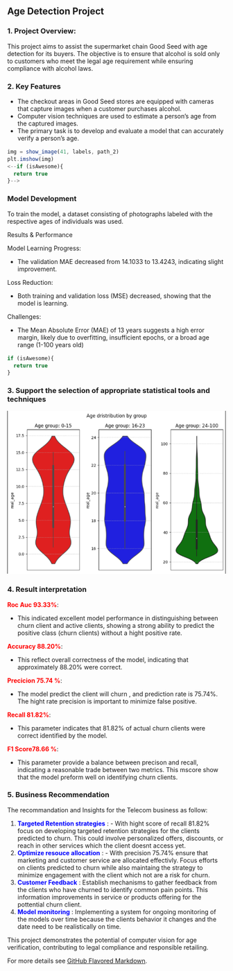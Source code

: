 ## Age Detection Project

### 1. **Project Overview:** 
This project aims to assist the supermarket chain Good Seed with age detection for its buyers. The objective is to ensure that alcohol is sold only to customers who meet the legal age requirement while ensuring compliance with alcohol laws.

### 2. Key Features

* The checkout areas in Good Seed stores are equipped with cameras that capture images when a customer purchases alcohol.
* Computer vision techniques are used to estimate a person’s age from the captured images.
* The primary task is to develop and evaluate a model that can accurately verify a person’s age.
 

```javascript
img = show_image(41, labels, path_2)
plt.imshow(img)
<--if (isAwesome){
  return true
}-->
```

### Model Development

To train the model, a dataset consisting of photographs labeled with the respective ages of individuals was used.

Results & Performance

Model Learning Progress:
* The validation MAE decreased from 14.1033 to 13.4243, indicating slight improvement.

Loss Reduction:
* Both training and validation loss (MSE) decreased, showing that the model is learning.

Challenges:
* The Mean Absolute Error (MAE) of 13 years suggests a high error margin, likely due to overfitting, insufficient epochs, or a broad age range (1-100 years old)

```javascript
if (isAwesome){
  return true
}
```

### 3. Support the selection of appropriate statistical tools and techniques

<img src="images/age_det.png?raw=true"/>

### 4. **Result interpretation**

<font color='red'>**Roc Auc 93.33%**</font>:
 * This indicated excellent model performance in distinguishing between churn client and active clients, showing a strong ability to predict the positive class (churn clients) without a hight positive rate.
 
 <font color='red'> **Accuracy 88.20%**</font>:
 * This reflect overall correctness of the model, indicating that approximately  88.20% were correct.
 
 <font color='red'>**Precicion 75.74 %**</font>:
 * The model predict the client will churn , and prediction rate is 75.74%. The hight rate precision is important to minimize false positive.
 
 <font color='red'> **Recall 81.82%**</font>:
 * This parameter indicates that 81.82% of actual churn clients were correct identified by the model. 
 
 <font color='red'> **F1 Score78.66 %**</font>:
 * This parameter provide a balance between precison and recall, indicating a reasonable trade between two metrics. This mscore show that the model preform well on identifying churn clients.

### 5. Business Recommendation

The recommandation and Insights for the Telecom business as follow:
1) <font color='blue'> **Targeted Retention strategies** </font> : - With hight score of recall 81.82% focus on developing targeted retention strategies for the clients predicted to churn. This could involve personalized offers, discounts, or reach in other services which the client doesnt access yet.
2) <font color='blue'> **Optimize resouce allocation** </font> : - With precision 75.74% ensure that marketing and customer service are allocated effectivly. Focus efforts on clients predicted to churn while also maintaing the strategy to minimize engagement with the client which not  are a risk for churn.
3) <font color='blue'> **Customer Feedback** </font> : Establish mechanisms to gather feedback from the clients who have churned to identify common pain points. This information improvements in service or products offering for the pottential churn client.
3) <font color='blue'> **Model monitoring** </font> : Implementing a system  for ongoing monitoring  of the models over time because the clients behavior it changes and the date need to be realistically on time.
  
This project demonstrates the potential of computer vision for age verification, contributing to legal compliance and responsible retailing. 

For more details see [GitHub Flavored Markdown](https://guides.github.com/features/mastering-markdown/).
